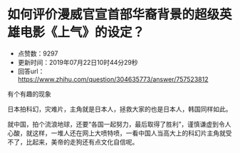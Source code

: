 # 如何评价漫威官宣首部华裔背景的超级英雄电影《上气》的设定？
- 点赞数：9297
- 更新时间：2019年07月22日10时44分29秒
- 回答url：https://www.zhihu.com/question/304635773/answer/757523812
<body>
 <p data-pid="XV9eR29C">有个有趣的现象</p>
 <p data-pid="Q33HBRbO">日本拍科幻，灾难片，主角就是日本人，拯救大家的也是日本人，韩国同样如此。</p>
 <p data-pid="Hx-dNQcl">就中国，拍个流浪地球，还要“各国一起努力，最后取得了胜利”，谨慎谦虚到令人心酸，就这样，一堆人还在网上大喷特喷，一看中国人当高大上的科幻片主角就受不了，比起来，美帝的走狗还有点文化自信呢。</p>
</body>